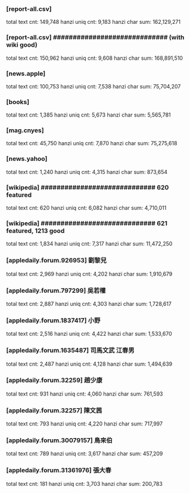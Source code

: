 
### [report-all.csv] #############################
  total text cnt:      149,748
  hanzi uniq cnt:        9,183
  hanzi char sum:  162,129,271

### [report-all.csv] ############################# (with wiki good)
  total text cnt:      150,962
  hanzi uniq cnt:        9,608
  hanzi char sum:  168,891,510

### [news.apple] #################################
  total text cnt:      100,753
  hanzi uniq cnt:        7,538
  hanzi char sum:   75,704,207

### [books] ######################################
  total text cnt:        1,385
  hanzi uniq cnt:        5,673
  hanzi char sum:    5,565,781

### [mag.cnyes] ##################################
  total text cnt:       45,750
  hanzi uniq cnt:        7,870
  hanzi char sum:   75,275,618

### [news.yahoo] #################################
  total text cnt:        1,240
  hanzi uniq cnt:        4,315
  hanzi char sum:      873,654

### [wikipedia] ############################# 620 featured
  total text cnt:          620
  hanzi uniq cnt:        6,082
  hanzi char sum:    4,710,011

### [wikipedia] ############################# 621 featured, 1213 good
  total text cnt:        1,834
  hanzi uniq cnt:        7,317
  hanzi char sum:   11,472,250

### [appledaily.forum.926953] 劉黎兒 ################
  total text cnt:        2,969
  hanzi uniq cnt:        4,202
  hanzi char sum:    1,910,679

### [appledaily.forum.797299] 吳若權 ################
  total text cnt:        2,887
  hanzi uniq cnt:        4,303
  hanzi char sum:    1,728,617

### [appledaily.forum.1837417] 小野 ################
  total text cnt:        2,516
  hanzi uniq cnt:        4,422
  hanzi char sum:    1,533,670

### [appledaily.forum.1635487] 司馬文武 江春男 ##########
  total text cnt:        2,487
  hanzi uniq cnt:        4,128
  hanzi char sum:    1,494,639

### [appledaily.forum.32259] 趙少康 #################
  total text cnt:          931
  hanzi uniq cnt:        4,060
  hanzi char sum:      761,593

### [appledaily.forum.32257] 陳文茜 #################
  total text cnt:          793
  hanzi uniq cnt:        4,220
  hanzi char sum:      717,997

### [appledaily.forum.30079157] 鳥來伯 ##############
  total text cnt:          789
  hanzi uniq cnt:        3,617
  hanzi char sum:      457,209

### [appledaily.forum.31361976] 張大春 ##############
  total text cnt:          181
  hanzi uniq cnt:        3,703
  hanzi char sum:      200,783
